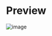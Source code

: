 # Preview
![image](https://github.com/user-attachments/assets/ef0507a2-045f-4105-80a6-26334876779a)
